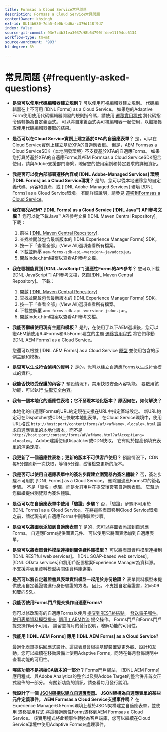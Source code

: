 ```yaml
---
title: Formsas a Cloud Service常見問題
description: Formsas a Cloud Service常見問題
contentOwner: khsingh
exl-id: 0b14b680-7da5-4e0b-bd6a-c379d148f9d7
index: false
source-git-commit: 93e7c4b31ea3037c98b64790ffdee11f94cc6134
workflow-type: tm+mt
source-wordcount: '993'
ht-degree: 3%

---
```


# 常見問題 {#frequently-asked-questions}

* **是否可以使用代碼編輯器建立規則？**
可以使用可視編輯器建立規則。 代碼編輯器在上不可用 [!DNL Forms] as a Cloud Service。 如果您的Adaptive Form使用使用代碼編輯器開發的規則指令碼，請使用 [遷移實用程式](migrate-to-forms-as-a-cloud-service.md) 將代碼指令碼轉換為自定義函式。 可以將自定義函式與可視編輯器一起使用，以繼續獲取使用代碼編輯器獲取的結果。

* **是否可以在Cloud Service實例上建立基於XFA的自適應表單？**
是，可以在Cloud Service實例上建立基於XFA的自適應表單。 但是，AEM Formsas a Cloud ServiceSDK（本地開發環境）不支援基於XFA的自適應Forms。 如果您打算將基於XFA的自適應Forms與AEM Formsas a Cloud ServiceSDK配合使用，請與Adobe支援部門聯繫，瞭解您的使用案例和特定要求的詳細資訊。

<!-- * **Can I use an XDP as a Document of Record (DoR) template? Is Forms Designer included in AEM Forms as a Cloud Service license?** 

  Yes, you can use an XDP as a Document of Record template on Cloud Service instances. However, support to use XDP as a Document of Record template is not available for AEM Forms as a Cloud Service SDK (Local development environment). -->

* **我是否可以從內部部署遷移內容或 [!DNL Adobe-Managed Services] 環境 [!DNL Forms] as a Cloud Service環境？**
是的，您可以從本地遷移您的自定義代碼、內容和資產，或 [!DNL Adobe-Managed Services] 環境 [!DNL Forms] as a Cloud Service環境。 有關詳細說明，請參見 [遷移到Formsas a Cloud Service](migrate-to-forms-as-a-cloud-service.md)。

<!-- You can use package manager or Experience Manager UI to [export and import Forms and related assets](import-export-forms-templates.md), use the migration utility to make your existing assets compatible with [!DNL Forms] as a Cloud Service, use the [Best Practices Analyzer](https://experienceleague.adobe.com/docs/experience-manager-cloud-service/moving/cloud-migration/best-practices-analyzer/overview-best-practices-analyzer.html?lang=en#best-practices-analyzer) tool to find the features and APIs that require changes and updated before migration, and use the [Content Transfer Tools](https://docs.adobe.com/content/help/en/experience-manager-cloud-service/moving/home.html) to move your custom code without refactoring it. -->

* **我在哪兒AEM? [!DNL Forms] as a Cloud Service [!DNL Java™] API參考文檔？**
您可以從下載Java™ API參考文檔 [!DNL Maven Central Repository]。 下載：
   1. 前往 [[!DNL Maven Central Repository]](https://mvnrepository.com/artifact/com.adobe.aem/aem-forms-sdk-api).
   1. 查找並開啟包含最新版本的 [!DNL Experience Manager Forms] SDK。
   1. 按一下「查看全部」(View All)選項查看所有檔案。
   1. 下載並解壓 `aem-forms-sdk-api-<version>-javadocs`.jar。
   1. 開啟index.html檔案以查看API參考文檔。

* **我在哪裡能買到 [!DNL JavaScript™] 適應性Forms的API參考？**
您可以下載 [!DNL JavaScript™] API參考文檔，來自[!DNL  Maven Central Repository]。 下載：
   1. 開啟 [[!DNL Maven Central Repository]](https://mvnrepository.com/artifact/com.adobe.aem/aem-forms-sdk-api).
   1. 查找並開啟包含最新版本的 [!DNL Experience Manager Forms] SDK。
   1. 按一下「查看全部」(View All)選項查看所有檔案。
   1. 下載並解壓 `aem-forms-sdk-api-<version>-jsdoc.jar`。
   1. 開啟index.html檔案以查看API參考文檔。

* **我能否繼續使用現有主題和模板？**
是的，在使用了以下AEM選項後，您可以繼AEM續使用6.4Forms和6.5Forms建立的主題 [遷移實用程式](migrate-to-forms-as-a-cloud-service.md) 將它們移動 [!DNL AEM Forms] as a Cloud Service。

   您還可以根據 [!DNL AEM Forms] as a Cloud Service [原型](setup-local-development-environment.md#forms-cloud-service-local-development-environment) 並使用包含的示例主題和模板。

* **是否可以生成符合架構的資料？**
是的，您可以建立自適應Forms以生成符合模式的資料。

<!-- * **Can I pass custom parameters to the prefill service?**
Custom parameters are planned for an upcoming release. -->

* **我能否快取受保護的內容？**
預設情況下，禁用快取安全內容功能。 要啟用該功能，可以執行 [快取安全內容](https://experienceleague.adobe.com/docs/experience-manager-dispatcher/using/configuring/permissions-cache.html?lang=zh-Hant)。

* **我有一個本地化的適應性表格；它不呈現本地化版本？ 原因何在，如何解決？**

   本地化的自適應Forms的URL約定現在支援在URL中指定區域設定。 新URL約定可在Dispatcher或CDN上快取本地化表單。 在Cloud Service環境中，使用URL格式 `http://host:port/content/forms/af/<afName>.<locale>.html` 請求自適應表單的本地化版本，而不是 `http://host:port/content/forms/af/afName.html?afAcceptLang=<locale>`。 Adobe建議使用Dispatcher或CDN快取。 它有助於提高預填充表單的渲染速度。

* **我更新了一個適應性表格；更新的版本不可供客戶使用？**
預設情況下，CDN每5分鐘刷新一次快取，等待5分鐘，然後檢查更新的版本。

* **我是否可以使用自適應表單中的簽名步驟建立瀏覽器內簽名體驗？**
否，簽名步驟不可用於 [!DNL Forms] as a Cloud Service。 刪除自適應Forms中的簽名步驟。 不是「簽名」步驟，而是允許用戶在提交後簽署自適應表單。 它幫助您繼續提供瀏覽器內簽名體驗。

* **是否可以在自適應表單中使用「驗證」步驟？**
否，「驗證」步驟不可用於 [!DNL Forms] as a Cloud Service。 在將這些表單移到Cloud Service環境之前，請從現有的自適應Forms中刪除驗證步驟。

* **是否可以將圖表添加到自適應表單？**
是的，您可以將圖表添加到自適應Forms。 自適應Forms提供圖表元件。 可以使用它將圖表添加到自適應表單。

* **是否可以將表單資料模型連接到關係資料庫模型？**
可以將表單資料模型連接到 [!DNL RESTful web services]。 [!DNL SOAP-based web services]。 [!DNL OData services]和將用戶配置檔案Experience Manager為資料源。 不支援將表單資料模型與關係資料庫連接。

* **是否可以將自定義證書與表單資料模型一起用於身份驗證？**
表單資料模型未提供使用自定義證書進行身份驗證的方法。 因此，不支援自定義證書，如x509和雙向SSL。

* **我能否使用Forms門戶提交操作自適應Forms?**

   您可以修改現有的自適應Forms以使用 [提交到REST終結點](configuring-submit-actions.md#submit-to-rest-endpoint)。 [發送電子郵件](configuring-submit-actions.md#send-email)。 [使用表單資料模型提交](configuring-submit-actions.md#submit-using-form-data-model), [調用工AEM作流](configuring-submit-actions.md#invoke-an-aem-workflow) 提交操作。 Forms門戶和Forms門戶提交操作尚不可用。 請留意每月的發行說明，瞭解功能的可用性。

* **我能用 [!DNL AEM Forms] 應用 [!DNL AEM Forms] as a Cloud Service?**

   最適化表單提供回應式設計。這些表單會根據基礎裝置變更外觀、設計和互動。您可以繼續在移動設備上使用Adaptive Forms，同時在每月發佈說明中查看功能的可用性。

* **哪些功能不是初始GA版本的一部分？**
Forms門戶網站， [!DNL AEM Forms] 應用程式、與Adobe Analytics的整合以及與Adobe Target的整合併非首次正式發佈的一部分。 有關新功能的資訊，請查看每月發行說明。

* **我設計了一個 [JSON架構以建立自適應表單](adaptive-form-json-schema-form-model.md)。 JSON架構為自適應表單的某些元件定義事件。 AEM Formsas a Cloud Service支援事件嗎？**
在Experience Manager6.5Forms環境上基於JSON架構建立自適應表單，並使用 [遷移實用程式](migrate-to-forms-as-a-cloud-service.md) 將這種適應性Forms遷移到AEM Formsas a Cloud Service。 該實用程式將此類事件轉換為客戶端庫，您可以繼續在Cloud Service環境中使用Adaptive Forms來處理事件。

<!-- 

* **Is there any AEM Forms as a Cloud Service connector for Microsoft Power Automate?**

  Yes, Adobe provides an Adobe Experience Manager connector to access [Adobe Experience Manager Forms - Communication capabilities](https://experienceleague.adobe.com/docs/experience-manager-cloud-service/content/forms/using-communications/aem-forms-cloud-service-communications-introduction.html) through Microsoft Power Automate. You can create a PDF document that is based on a form design and XML form data or create PostScript (PS), Printer Command Language (PCL), Zebra Printing Language (ZPL) and other Printer Definition Language documents. 

  You can get started with Adobe Experience Manager easily with just a few steps:

  1. Generate the Service credentials: Use Adobe Experience Manager Developer Console to [generate](https://experienceleague.adobe.com/docs/experience-manager-learn/getting-started-with-aem-headless/authentication/service-credentials.html?#generate-service-credentials) the service credentials.  
  
  1. Setup your connection: Add your service credentials to the Adobe Experience Manager Connector. You can get crdential from service credential JSON and copy these credential details to your one-time connection setup:

    * AEM Server
    * Organization ID 
    * Client ID
    * Client Secret
    * Technical Account ID
    * Meta Scopes
    * Private Key - base64 encoded keys are accepted
    * Adobe IMS Host URL

    <br> 
    
    ![Use your Service Credential JSON for credential details](assets/forms-aem-pa-connector-connection.png)

    A sample Service Credential JSON file fields mapped to Adobe Experience Manager connector for Microsoft Power Automate.

    -->


